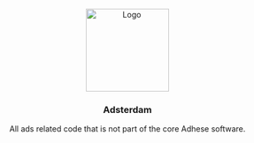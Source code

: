 <!-- PROJECT LOGO -->
<br />
<div align="center">
  <a href="https://github.com/adsterdam">
    <img src=".github/images/logo.png" alt="Logo" width="150" height="150">
  </a>

<h3 align="center">Adsterdam</h3>

  <p align="center">
    All ads related code that is not part of the core Adhese software. 
  </p>
</div>
